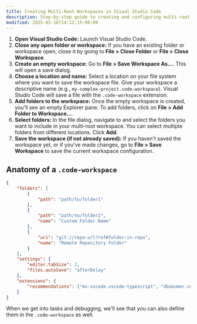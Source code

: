 ```yaml
---
title: Creating Multi-Root Workspaces in Visual Studio Code
description: Step-by-step guide to creating and configuring multi-root workspaces to manage multiple projects together
modified: 2025-03-16T14:12:15-06:00
---
```


1. **Open Visual Studio Code:** Launch Visual Studio Code.
2. **Close any open folder or workspace:** If you have an existing folder or workspace open, close it by going to **File > Close Folder** or **File > Close Workspace**.
3. **Create an empty workspace:** Go to **File > Save Workspace As…**. This will open a save dialog.
4. **Choose a location and name:** Select a location on your file system where you want to save the workspace file. Give your workspace a descriptive name (e.g., `my-complex-project.code-workspace`). Visual Studio Code will save a file with the `.code-workspace` extension.
5. **Add folders to the workspace:** Once the empty workspace is created, you'll see an empty Explorer pane. To add folders, click on **File > Add Folder to Workspace…**.
6. **Select folders:** In the file dialog, navigate to and select the folders you want to include in your multi-root workspace. You can select multiple folders from different locations. Click **Add**.
7. **Save the workspace (if not already saved):** If you haven't saved the workspace yet, or if you've made changes, go to **File > Save Workspace** to save the current workspace configuration.

## Anatomy of a `.code-workspace`

```json
{
	"folders": [
		{
			"path": "path/to/folder1"
		},
		{
			"path": "path/to/folder2",
			"name": "Custom Folder Name"
		},
		{
			"uri": "git://repo-url?ref#folder-in-repo",
			"name": "Remote Repository Folder"
		}
	],
	"settings": {
		"editor.tabSize": 2,
		"files.autoSave": "afterDelay"
	},
	"extensions": {
		"recommendations": ["ms-vscode.vscode-typescript", "dbaeumer.vscode-eslint"]
	}
}
```

When we get into tasks and debugging, we'll see that you can also define them in the `.code-workspace` as well.
